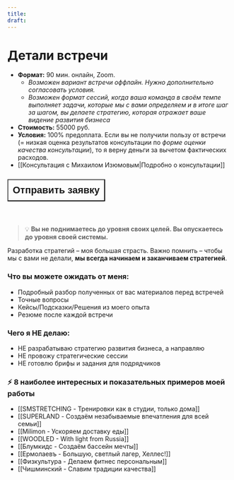 ```yaml
---
title: 
draft:
---
```

# Детали встречи
- **Формат:** 90 мин. онлайн, Zoom.
	- _Возможен вариант встречи оффлайн. Нужно дополнительно согласовать условия._
	- _Возможен формат сессий, когда ваша команда в своём темпе выполняет задачи, которые мы с вами определяем и в итоге шаг за шагом, вы делаете стратегию, которая отражает ваше видение развития бизнеса_
- **Стоимость:** 55000 руб.
- **Условия:** 100% предоплата. Если вы не получили пользу от встречи (= низкая оценка результатов консультации по _форме оценки качества консультации_), то я верну деньги за вычетом фактических расходов.
- [[Консультация с Михаилом Изюмовым|Подробно о консультации]]

 <div style="display: flex; justify-content: left; cursor: pointer;"> <a href="https://airtable.com/approfG95BL8XenCk/pagpfCZRDbBHEBdTG/form" target="_blank"> <button style=" font-size: 22px; padding: 10px; height: fit-content; margin-top: 10px; margin-bottom: 40px; background: var(--text-accent); font-weight: 600; color: var(--text-on-accent); ">Отправить заявку</button> </a></div> 

> 💡 **Вы не поднимаетесь до уровня своих целей. Вы опускаетесь до уровня своей системы.**

Разработка стратегий – моя большая страсть. Важно помнить – чтобы мы с вами не делали, **мы всегда начинаем и заканчиваем стратегией**.

### Что вы можете ожидать от меня:
- Подробный разбор полученных от вас материалов перед встречей
- Точные вопросы
- Кейсы/Подсказки/Решения из моего опыта
- Резюме после каждой встречи
### Чего я НЕ делаю:
- НЕ разрабатываю стратегию развития бизнеса, а направляю
- НЕ провожу стратегические сессии
- НЕ готовлю брифы и задания для подрядчиков
### ⚡️ 8 наиболее интересных и показательных примеров моей работы
- [[SMSTRETCHING - Тренировки как в студии, только дома]]
- [[SUPERLAND - Создаём незабываемые впечатления для всей семьи]]
- [[Milimon - Ускоряем доставку еды]]
- [[WOODLED - With light from Russia]]
- [[Блумкидс - Создаём бассейн мечты]]
- [[Ермолаевъ - Большую, светлый лагер, Хеллес!]]
- [[Физкультура - Делаем фитнес персональным]]
- [[Чишминский - Славим традиции качества]]